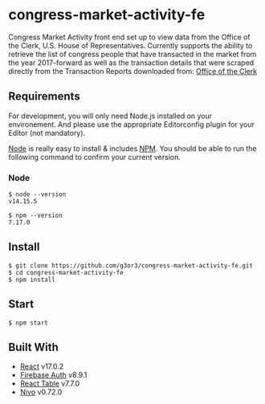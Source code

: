 # congress-market-activity-fe

Congress Market Activity front end set up to view data from the Office of the Clerk, U.S. House of Representatives. Currently supports the ability to retrieve the list of congress people that have transacted in the market from the year 2017-forward as well as the transaction details that were scraped directly from the Transaction Reports downloaded from: [Office of the Clerk](https://disclosures-clerk.house.gov/PublicDisclosure/FinancialDisclosure)

## Requirements

For development, you will only need Node.js installed on your environement. And please use the appropriate Editorconfig plugin for your Editor (not mandatory).

[Node](http://nodejs.org/) is really easy to install & includes [NPM](https://npmjs.org/).
You should be able to run the following command to confirm your current version.

### Node

    $ node --version
    v14.15.5

    $ npm --version
    7.17.0

## Install

    $ git clone https://github.com/g3or3/congress-market-activity-fe.git
    $ cd congress-market-activity-fe
    $ npm install

## Start

    $ npm start

## Built With

- [React](https://reactjs.org/) v17.0.2
- [Firebase Auth](https://firebase.google.com/docs/auth) v8.9.1
- [React Table](https://react-table.tanstack.com/) v7.7.0
- [Nivo](https://nivo.rocks/circle-packing/) v0.72.0
